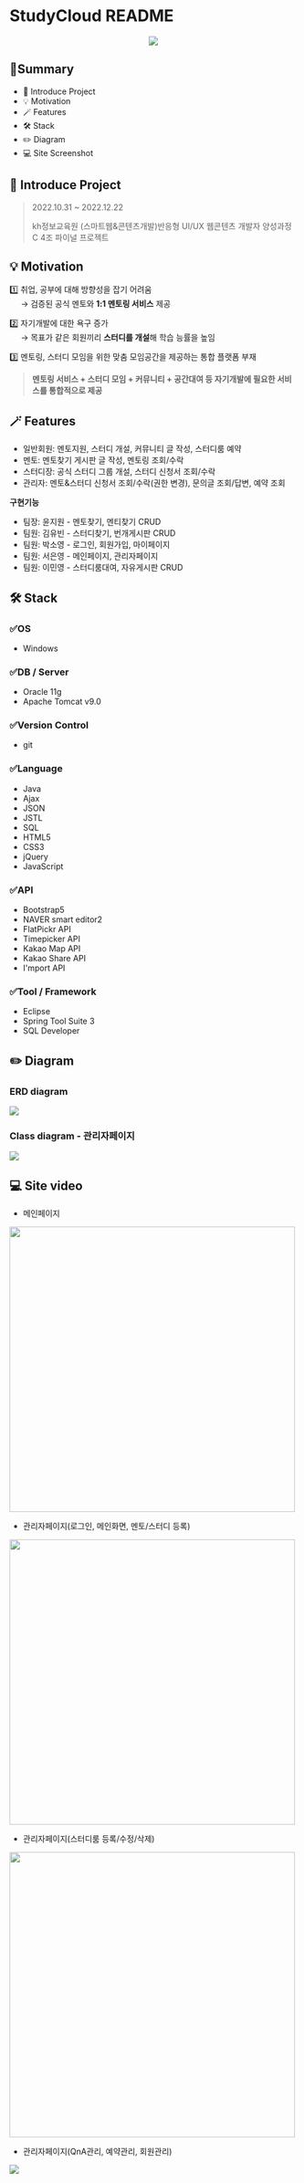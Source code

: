 # StudyCloud README
<p align="center"><img src="https://ifh.cc/g/CnqGt0.png"></p>

## 📍Summary
- 📄 Introduce Project
- 💡 Motivation
- 🪄 Features
- 🛠️ Stack
- ✏️ Diagram
- 💻 Site Screenshot


## 📄 Introduce Project
> 2022.10.31 ~ 2022.12.22 &nbsp;  
> 
> kh정보교육원 (스마트웹&콘텐츠개발)반응형 UI/UX 웹콘텐츠 개발자 양성과정C 4조 파이널 프로젝트

## 💡 Motivation

1️⃣ 취업, 공부에 대해 방향성을 잡기 어려움  
 &nbsp;&nbsp;&nbsp;&nbsp;&nbsp;→ 검증된 공식 멘토와 **1:1 멘토링 서비스** 제공

2️⃣ 자기개발에 대한 욕구 증가  
 &nbsp;&nbsp;&nbsp;&nbsp;&nbsp;→ 목표가 같은 회원끼리 **스터디를 개설**해 학습 능률을 높임

3️⃣ 멘토링, 스터디 모임을 위한 맞춤 모임공간을 제공하는 통합 플랫폼 부재

> **멘토링 서비스 + 스터디 모임 + 커뮤니티 + 공간대여 등 자기개발에 필요한 서비스를 통합적으로 제공**


## 🪄 Features

- 일반회원: 멘토지원, 스터디 개설, 커뮤니티 글 작성, 스터디룸 예약
- 멘토: 멘토찾기 게시판 글 작성, 멘토링 조회/수락
- 스터디장: 공식 스터디 그룹 개설, 스터디 신청서 조회/수락 
- 관리자: 멘토&스터디 신청서 조회/수락(권한 변경), 문의글 조회/답변, 예약 조회

**구현기능**
- 팀장: 윤지원 - 멘토찾기, 멘티찾기 CRUD
- 팀원: 김유빈 - 스터디찾기, 번개게시판 CRUD
- 팀원: 박소영 - 로그인, 회원가입, 마이페이지
- 팀원: 서은영 - 메인페이지, 관리자페이지
- 팀원: 이민영 - 스터디룸대여, 자유게시판 CRUD


## 🛠️ Stack

### ✅OS
- Windows

### ✅DB / Server
- Oracle 11g
- Apache Tomcat v9.0

### ✅Version Control
- git

### ✅Language
- Java
- Ajax
- JSON
- JSTL
- SQL
- HTML5
- CSS3
- jQuery
- JavaScript

### ✅API
- Bootstrap5
- NAVER smart editor2
- FlatPickr API
- Timepicker API
- Kakao Map API
- Kakao Share API
- I'mport API

### ✅Tool / Framework
- Eclipse
- Spring Tool Suite 3
- SQL Developer

## ✏️ Diagram

### ERD diagram
<img src="https://ifh.cc/g/RqQ0R0.jpg">

### Class diagram - 관리자페이지
<img src="https://ifh.cc/g/PYvQO8.jpg">

## 💻 Site video
- 메인페이지
<img src="https://user-images.githubusercontent.com/110447180/228574421-0dc83f84-9dbb-43ab-8634-fa5147228d11.mp4" width="500">

- 관리자페이지(로그인, 메인화면, 멘토/스터디 등록)
<img src="https://user-images.githubusercontent.com/110447180/228574904-c0b8317b-9979-48f9-88d6-d58f34f368d5.mp4" width="500">

- 관리자페이지(스터디룸 등록/수정/삭제)
<img src="https://user-images.githubusercontent.com/110447180/228572746-79e70e12-8e2f-4f80-bf8a-ac35faa257e8.mp4" width="500">

- 관리자페이지(QnA관리, 예약관리, 회원관리)
<img src="https://user-images.githubusercontent.com/110447180/228573815-4e173c82-7f9d-4476-99f8-1c70e285af3f.mp4">

